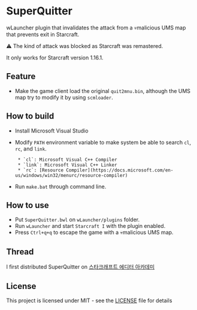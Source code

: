 # SuperQuitter

wLauncher plugin that invalidates the attack from a :skull:malicious UMS map that prevents exit in Starcraft.

:warning: The kind of attack was blocked as Starcraft was remastered.

It only works for Starcraft version 1.16.1.

## Feature
* Make the game client load the original `quit2mnu.bin`, although the UMS map try to modify it by using `scmloader`.

## How to build

* Install Microsoft Visual Studio
* Modify `PATH` environment variable to make system be able to search `cl`, `rc`, and `link`.

       * `cl`: Microsoft Visual C++ Compiler
       * `link`: Microsoft Visual C++ Linker
       * `rc`: [Resource Compiler](https://docs.microsoft.com/en-us/windows/win32/menurc/resource-compiler)
* Run `make.bat` through command line.

## How to use

* Put `SuperQuitter.bwl` on `wLauncher/plugins` folder.
* Run `wLauncher` and start `Starcraft I` with the plugin enabled.
* Press `Ctrl+q+q` to escape the game with a :skull:malicious UMS map.

## Thread
I first distributed SuperQuitter on [스타크래프트 에디터 아카데미](https://cafe.naver.com/edac/44727)

## License

This project is licensed under MIT - see the [LICENSE](LICENSE) file for details
